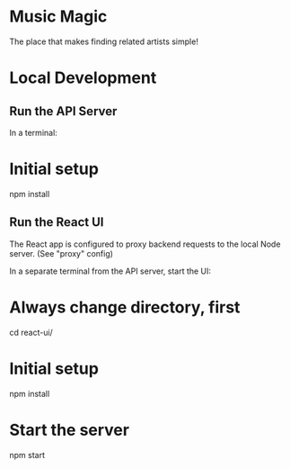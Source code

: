 # Music Magic
The place that makes finding related artists simple!

# Local Development
## Run the API Server
In a terminal:

# Initial setup
npm install

## Run the React UI
The React app is configured to proxy backend requests to the local Node server. (See "proxy" config)

In a separate terminal from the API server, start the UI:

# Always change directory, first
cd react-ui/

# Initial setup
npm install

# Start the server
npm start
